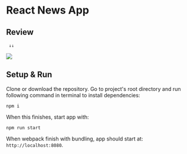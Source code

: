 # React News App

## Review
     ↓↓

![](https://github.com/simranlotey/react-news-app/blob/master/src/components/Images/demo.png)
## Setup & Run

Clone or download the repository.
Go to project's root directory and run following command in terminal to install dependencies:

`npm i`

When this finishes, start app with:

`npm run start`

When webpack finish with bundling, app should start at: `http://localhost:8080`.

